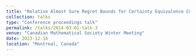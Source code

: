 ```yaml
---
title: "Relative Almost Sure Regret Bounds for Certainty Equivalence Control of Markov Jump Systems"
collection: talks
type: "Conference proceedings talk"
permalink: /talks/2014-03-01-talk-3
venue: "Canadian Mathematical Society Winter Meeting"
date: 2023-12-16
location: "Montreal, Canada"
---
```



